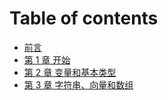 # Table of contents

* [前言](README.md)
* [第 1 章 开始](chapter-01.md)
* [第 2 章 变量和基本类型](chapter-02.md)
* [第 3 章 字符串、向量和数组](chapter-03.md)

